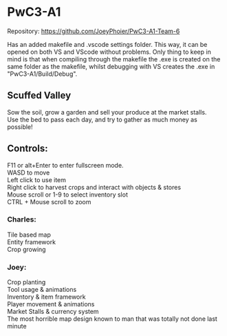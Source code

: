 # PwC3-A1
Repository: https://github.com/JoeyPhoier/PwC3-A1-Team-6

Has an added makefile and .vscode settings folder.
This way, it can be opened on both VS and VScode without problems.
Only thing to keep in mind is that when compiling through the makefile the .exe is created on the same folder as the makefile, whilst debugging with VS creates the .exe in "PwC3-A1/Build/Debug".

## Scuffed Valley

<p>Sow the soil, grow a garden and sell your produce at the market stalls.<br>
Use the bed to pass each day, and try to gather as much money as possible!</p>

## Controls:

<p>F11 or alt+Enter to enter fullscreen mode.<br>
WASD to move<br>
Left click to use item<br>
Right click to harvest crops and interact with objects & stores<br>
Mouse scroll or 1-9 to select inventory slot<br>
CTRL + Mouse scroll to zoom</p>


### Charles:
<p>Tile based map<br>
Entity framework<br>
Crop growing</p>

### Joey:
<p>Crop planting<br>
Tool usage & animations<br>
Inventory & item framework<br>
Player movement & animations<br>
Market Stalls & currency system<br>
The most horrible map design known to man that was totally not done last minute</p>
